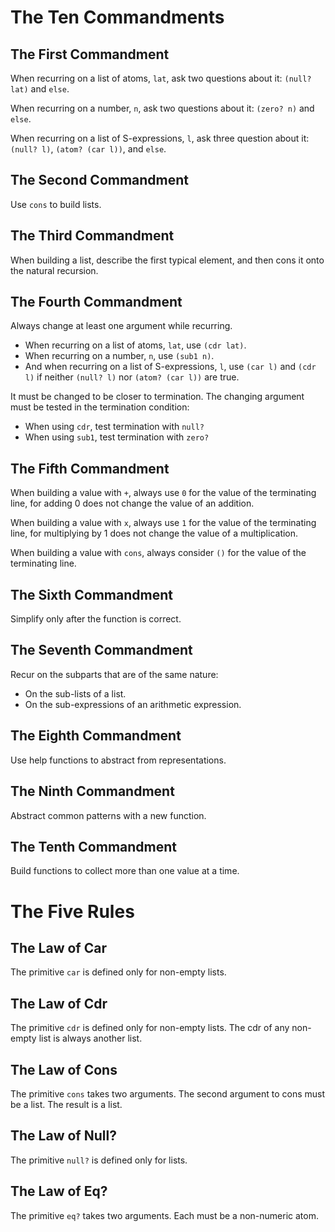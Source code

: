 # The Ten Commandments

## The First Commandment

When recurring on a list of atoms, `lat`, ask two questions about it: `(null? lat)` and `else`.

When recurring on a number, `n`, ask two questions about it: `(zero? n)` and `else`.

When recurring on a list of S-expressions, `l`, ask three question about it: `(null? l)`, `(atom? (car l))`, and `else`.

## The Second Commandment

Use `cons` to build lists.

## The Third Commandment

When building a list, describe the first typical element, and then cons it onto the natural recursion.

## The Fourth Commandment

Always change at least one argument while recurring.

* When recurring on a list of atoms, `lat`, use `(cdr lat)`.
* When recurring on a number, `n`, use `(sub1 n)`.
* And when recurring on a list of S-expressions, `l`, use `(car l)` and `(cdr l)` if neither `(null? l)` nor `(atom? (car l))` are true.

It must be changed to be closer to termination. The changing argument must be tested in the termination condition:

* When using `cdr`, test termination with `null?`
* When using `sub1`, test termination with `zero?`

## The Fifth Commandment

When building a value with `+`, always use `0` for the value of the terminating line, for adding 0 does not change the value of an addition.

When building a value with `x`, always use `1` for the value of the terminating line, for multiplying by 1 does not change the value of a multiplication.

When building a value with `cons`, always consider `()` for the value of the terminating line.

## The Sixth Commandment

Simplify only after the function is correct.

## The Seventh Commandment

Recur on the subparts that are of the same nature:

* On the sub-lists of a list.
* On the sub-expressions of an arithmetic expression.

## The Eighth Commandment

Use help functions to abstract from representations.

## The Ninth Commandment

Abstract common patterns with a new function.

## The Tenth Commandment

Build functions to collect more than one value at a time.

# The Five Rules

## The Law of Car

The primitive `car` is defined only for non-empty lists.

## The Law of Cdr

The primitive `cdr` is defined only for non-empty lists. The cdr of any non-empty list is always another list.

## The Law of Cons

The primitive `cons` takes two arguments. The second argument to cons must be a list. The result is a list.

## The Law of Null?

The primitive `null?` is defined only for lists.

## The Law of Eq?

The primitive `eq?` takes two arguments. Each must be a non-numeric atom.


